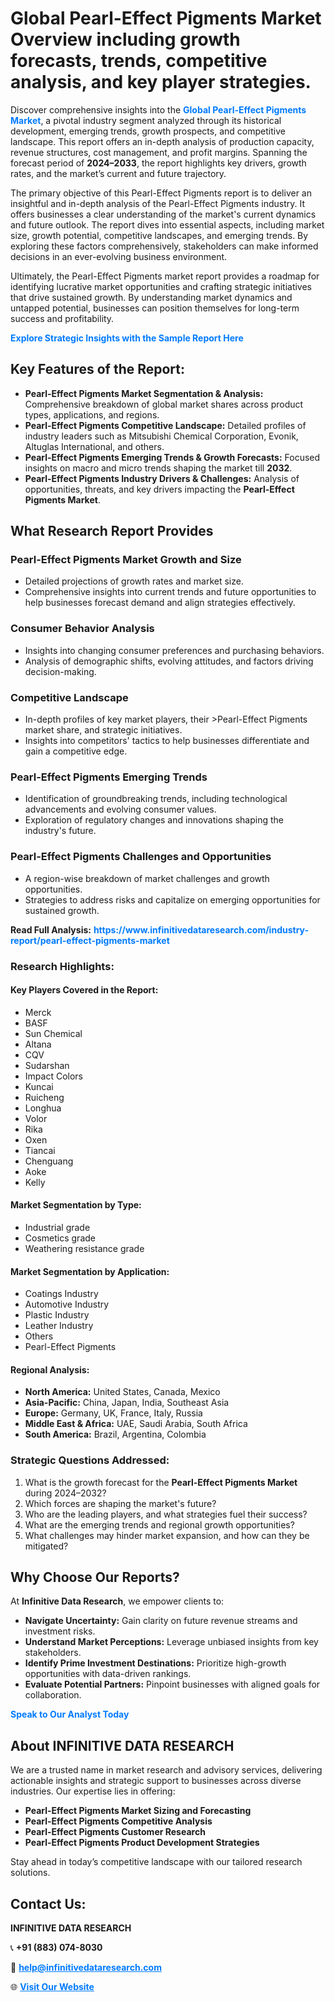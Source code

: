 <h1>Global Pearl-Effect Pigments Market Overview including growth forecasts, trends, competitive analysis, and key player strategies.</h1>
<p>
Discover comprehensive insights into the 
<a href="https://www.infinitivedataresearch.com/industry-report/pearl-effect-pigments-market" rel="dofollow" style="color: #007BFF; text-decoration: none;"><strong>Global Pearl-Effect Pigments Market</strong></a>, a pivotal industry segment analyzed through its historical development, emerging trends, growth prospects, and competitive landscape. This report offers an in-depth analysis of production capacity, revenue structures, cost management, and profit margins. Spanning the forecast period of <strong>2024–2033</strong>, the report highlights key drivers, growth rates, and the market’s current and future trajectory.
</p>
<p>
The primary objective of this Pearl-Effect Pigments report is to deliver an insightful and in-depth analysis of the Pearl-Effect Pigments industry. It offers businesses a clear understanding of the market's current dynamics and future outlook. The report dives into essential aspects, including market size, growth potential, competitive landscapes, and emerging trends. By exploring these factors comprehensively, stakeholders can make informed decisions in an ever-evolving business environment.
</p>
<p>
Ultimately, the Pearl-Effect Pigments market report provides a roadmap for identifying lucrative market opportunities and crafting strategic initiatives that drive sustained growth. By understanding market dynamics and untapped potential, businesses can position themselves for long-term success and profitability.
</p>
<p>
<a href="https://www.infinitivedataresearch.com/request-sample/reportId=107356" style="color: #007BFF; text-decoration: none;"><strong>Explore Strategic Insights with the Sample Report Here</strong></a>
</p>

<h2>Key Features of the Report:</h2>
<ul>
<li><strong>Pearl-Effect Pigments Market Segmentation & Analysis:</strong> Comprehensive breakdown of global market shares across product types, applications, and regions.</li>
<li><strong>Pearl-Effect Pigments Competitive Landscape:</strong> Detailed profiles of industry leaders such as Mitsubishi Chemical Corporation, Evonik, Altuglas International, and others.</li>
<li><strong>Pearl-Effect Pigments Emerging Trends & Growth Forecasts:</strong> Focused insights on macro and micro trends shaping the market till <strong>2032</strong>.</li>
<li><strong>Pearl-Effect Pigments Industry Drivers & Challenges:</strong> Analysis of opportunities, threats, and key drivers impacting the <strong>Pearl-Effect Pigments Market</strong>.</li>
</ul>

<h2>What Research Report Provides</h2>
<h3>Pearl-Effect Pigments Market Growth and Size</h3>
<ul>
<li>Detailed projections of growth rates and market size.</li>
<li>Comprehensive insights into current trends and future opportunities to help businesses forecast demand and align strategies effectively.</li>
</ul>

<h3>Consumer Behavior Analysis</h3>
<ul>
<li>Insights into changing consumer preferences and purchasing behaviors.</li>
<li>Analysis of demographic shifts, evolving attitudes, and factors driving decision-making.</li>
</ul>

<h3>Competitive Landscape</h3>
<ul>
<li>In-depth profiles of key market players, their >Pearl-Effect Pigments market share, and strategic initiatives.</li>
<li>Insights into competitors' tactics to help businesses differentiate and gain a competitive edge.</li>
</ul>

<h3>Pearl-Effect Pigments Emerging Trends</h3>
<ul>
<li>Identification of groundbreaking trends, including technological advancements and evolving consumer values.</li>
<li>Exploration of regulatory changes and innovations shaping the industry's future.</li>
</ul>

<h3>Pearl-Effect Pigments Challenges and Opportunities</h3>
<ul>
<li>A region-wise breakdown of market challenges and growth opportunities.</li>
<li>Strategies to address risks and capitalize on emerging opportunities for sustained growth.</li>
</ul>
<p><strong>Read Full Analysis:</strong> <a href="https://www.infinitivedataresearch.com/industry-report/pearl-effect-pigments-market" rel="dofollow" style="color: #007BFF; text-decoration: none;"><strong>https://www.infinitivedataresearch.com/industry-report/pearl-effect-pigments-market</strong></a></p>
<h3>Research Highlights:</h3>
<h4>Key Players Covered in the Report:</h4>
<ul><li>Merck</li><li>BASF</li><li>Sun Chemical</li><li>Altana</li><li>CQV</li><li>Sudarshan</li><li>Impact Colors</li><li>Kuncai</li><li>Ruicheng</li><li>Longhua</li><li>Volor</li><li>Rika</li><li>Oxen</li><li>Tiancai</li><li>Chenguang</li><li>Aoke</li><li>Kelly</li></ul>
<h4>Market Segmentation by Type:</h4>
<ul><li>Industrial grade</li><li>Cosmetics grade</li><li>Weathering resistance grade</li></ul>
<h4>Market Segmentation by Application:</h4>
<ul><li>Coatings Industry</li><li>Automotive Industry</li><li>Plastic Industry</li><li>Leather Industry</li><li>Others</li><li>Pearl-Effect Pigments</li></ul>

<h4>Regional Analysis:</h4>
<ul>
<li><strong>North America:</strong> United States, Canada, Mexico</li>
<li><strong>Asia-Pacific:</strong> China, Japan, India, Southeast Asia</li>
<li><strong>Europe:</strong> Germany, UK, France, Italy, Russia</li>
<li><strong>Middle East & Africa:</strong> UAE, Saudi Arabia, South Africa</li>
<li><strong>South America:</strong> Brazil, Argentina, Colombia</li>
</ul>

<h3>Strategic Questions Addressed:</h3>
<ol>
<li>What is the growth forecast for the <strong>Pearl-Effect Pigments Market</strong> during 2024–2032?</li>
<li>Which forces are shaping the market's future?</li>
<li>Who are the leading players, and what strategies fuel their success?</li>
<li>What are the emerging trends and regional growth opportunities?</li>
<li>What challenges may hinder market expansion, and how can they be mitigated?</li>
</ol>

<h2>Why Choose Our Reports?</h2>
<p>At <strong>Infinitive Data Research</strong>, we empower clients to:</p>
<ul>
<li><strong>Navigate Uncertainty:</strong> Gain clarity on future revenue streams and investment risks.</li>
<li><strong>Understand Market Perceptions:</strong> Leverage unbiased insights from key stakeholders.</li>
<li><strong>Identify Prime Investment Destinations:</strong> Prioritize high-growth opportunities with data-driven rankings.</li>
<li><strong>Evaluate Potential Partners:</strong> Pinpoint businesses with aligned goals for collaboration.</li>
</ul>
<p><a href="https://www.infinitivedataresearch.com/industry-report/pearl-effect-pigments-market" rel="dofollow" style="color: #007BFF; text-decoration: none;"><strong>Speak to Our Analyst Today</strong></a></p>

<h2>About INFINITIVE DATA RESEARCH</h2>
<p>We are a trusted name in market research and advisory services, delivering actionable insights and strategic support to businesses across diverse industries. Our expertise lies in offering:</p>
<ul>
<li><strong>Pearl-Effect Pigments Market Sizing and Forecasting</strong></li>
<li><strong>Pearl-Effect Pigments Competitive Analysis</strong></li>
<li><strong>Pearl-Effect Pigments Customer Research</strong></li>
<li><strong>Pearl-Effect Pigments Product Development Strategies</strong></li>
</ul>
<p>Stay ahead in today’s competitive landscape with our tailored research solutions.</p>

<h2>Contact Us:</h2>
<p><strong>INFINITIVE DATA RESEARCH</strong></p>
<p>📞 <strong>+91 (883) 074-8030</strong></p>
<p>📧 <strong><a href="mailto:help@infinitivedataresearch.com" style="color: #007BFF;">help@infinitivedataresearch.com</a></strong></p>
<p>🌐 <strong><a href="https://www.infinitivedataresearch.com" rel="dofollow" style="color: #007BFF;">Visit Our Website</a></strong></p>